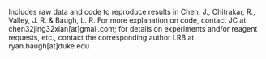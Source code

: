 Includes raw data and code to reproduce results in Chen, J., Chitrakar, R., Valley, J. R. & Baugh, L. R. For more explanation on code, contact JC at chen32jing32xian[at]gmail.com; for details on experiments and/or reagent requests, etc., contact the corresponding author LRB at ryan.baugh[at]duke.edu
